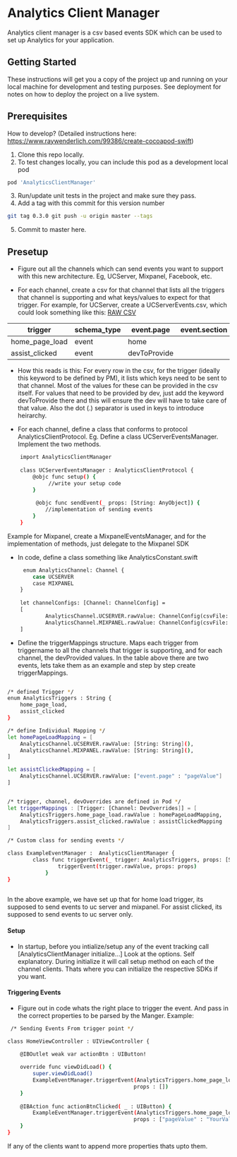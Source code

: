 # Analytics Client Manager

Analytics client manager is a csv based events SDK which can be used to set up Analytics for your application. 

## Getting Started

These instructions will get you a copy of the project up and running on your local machine for development and testing purposes. See deployment for notes on how to deploy the project on a live system.

## Prerequisites
How to develop? (Detailed instructions here: https://www.raywenderlich.com/99386/create-cocoapod-swift)

1.  Clone this repo locally.
2.  To test changes locally, you can include this pod as a development local pod
```sh
pod 'AnalyticsClientManager'
```
3. Run/update unit tests in the project and make sure they pass.
4. Add a tag with this commit for this version number
```sh
git tag 0.3.0 git push -u origin master --tags
```
5. Commit to master here. 

## Presetup

-  Figure out all the channels which can send events you want to support with 
this new architecture. Eg, UCServer, Mixpanel, Facebook, etc.

- For each channel, create a csv for that channel that lists
all the triggers that channel is supporting and what keys/values to expect
for that trigger. For example, for UCServer, create a UCServerEvents.csv, 
which could look something like this:
[RAW CSV](http://github.com)

| trigger | schema_type | event.page | event.section | event.action |
| ------ | ------ | ------ | ------ | ------ |
| home_page_load | event| home || load |
| assist_clicked | event | devToProvide || click |

- How this reads is this:
For every row in the csv, for the trigger (ideally this keyword to be defined
by PM), it lists which keys need to be sent to that channel. Most of the values
for these can be provided in the csv itself. For values that need to be provided
by dev, just add the keyword devToProvide there and this will ensure the dev
will have to take care of that value.
Also the dot (.) separator is used in keys to introduce heirarchy.

- For each channel, define a class that conforms to protocol AnalyticsClientProtocol.
Eg. Define a class UCServerEventsManager. Implement the two methods.

```sh
    import AnalyticsClientManager
        
    class UCServerEventsManager : AnalyticsClientProtocol {
        @objc func setup() {
             //write your setup code
        }
        
         @objc func sendEvent(_ props: [String: AnyObject]) { 
            //implementation of sending events
        }
    }
```
Example for Mixpanel, create a MixpanelEventsManager, and for the implementation
of methods, just delegate to the Mixpanel SDK

- In code, define a class something like AnalyticsConstant.swift

```sh
     enum AnalyticsChannel: Channel {
        case UCSERVER
        case MIXPANEL
    }
        
    let channelConfigs: [Channel: ChannelConfig] =
    [
            AnalyticsChannel.UCSERVER.rawValue: ChannelConfig(csvFile: "ucserverevents_ios", channelClient: UCServerEventsManager()),
            AnalyticsChannel.MIXPANEL.rawValue: ChannelConfig(csvFile: "mixpanel_ios", channelClient: MixPanelEventsManager()),
    ]
```

- Define the triggerMappings structure. Maps each trigger from triggername to 
all the channels that trigger is supporting, and for each channel, the devProvided values. In the table above there are two events, lets take them as an example and step by step create triggerMappings.
```sh

/* defined Trigger */
enum AnalyticsTriggers : String {
    home_page_load,
    assist_clicked
}

/* define Individual Mapping */
let homePageLoadMapping = [
    AnalyticsChannel.UCSERVER.rawValue: [String: String](),
    AnalyticsChannel.MIXPANEL.rawValue: [String: String](),
]

let assistClickedMapping = [
    AnalyticsChannel.UCSERVER.rawValue: ["event.page" : "pageValue"]
]


/* trigger, channel, devOverrides are defined in Pod */
let triggerMappings : [Trigger: [Channel: DevOverrides]] = [
    AnalyticsTriggers.home_page_load.rawValue : homePageLoadMapping,
    AnalyticsTriggers.assist_clicked.rawValue : assistClickedMapping
]

/* Custom class for sending events */

class ExampleEventManager :  AnalyticsClientManager {
        class func triggerEvent(_ trigger: AnalyticsTriggers, props: [String: AnyObject]?) {
                triggerEvent(trigger.rawValue, props: props)
            }
}
            
```
In the above example, we have set up that for home load trigger, its supposed
to send events to uc server and mixpanel. For assist clicked, its supposed to
send events to uc server only.


#### Setup

- In startup, before you intialize/setup any of the event tracking call [AnalyticsClientManager initialize...] Look at the options. Self explanatory. During initialize it will call setup method on each of the channel clients. Thats where you can initialize the respective SDKs if you want.


#### Triggering Events
- Figure out in code whats the right place to trigger the event. And pass in the correct properties to be parsed by the Manger. Example: 

```sh
 /* Sending Events From trigger point */

class HomeViewController : UIViewController {

    @IBOutlet weak var actionBtn : UIButton!
    
    override func viewDidLoad() {
        super.viewDidLoad()
        ExampleEventManager.triggerEvent(AnalyticsTriggers.home_page_load,
                                        props : [])
    }
    
    @IBAction func actionBtnClicked( _ : UIButton) {
        ExampleEventManager.triggerEvent(AnalyticsTriggers.home_page_load,
                                        props : ["pageValue" : "YourValue"])
    }
}
```
If any of the clients want to append more properties thats upto them.
